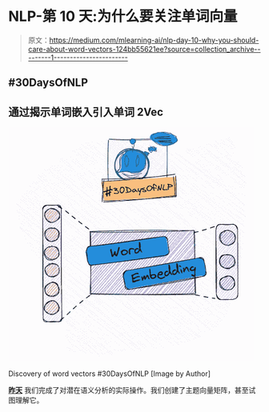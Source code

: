 # NLP-第 10 天:为什么要关注单词向量

> 原文：<https://medium.com/mlearning-ai/nlp-day-10-why-you-should-care-about-word-vectors-124bb55621ee?source=collection_archive---------1----------------------->

## #30DaysOfNLP

## 通过揭示单词嵌入引入单词 2Vec

![](img/03ebdd8d867266de804671e68fe690a2.png)

Discovery of word vectors #30DaysOfNLP [Image by Author]

[**昨天**](/mlearning-ai/nlp-day-9-performing-latent-semantic-analysis-with-pca-4d360621e5cd) 我们完成了对潜在语义分析的实际操作。我们创建了主题向量矩阵，甚至试图理解它。